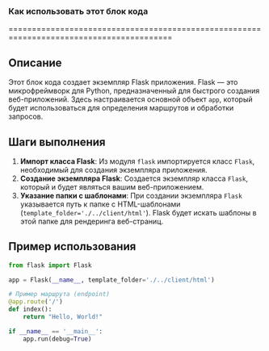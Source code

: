 ### **Как использовать этот блок кода**
=========================================================================================

Описание
-------------------------
Этот блок кода создает экземпляр Flask приложения. Flask — это микрофреймворк для Python, предназначенный для быстрого создания веб-приложений. Здесь настраивается основной объект `app`, который будет использоваться для определения маршрутов и обработки запросов.

Шаги выполнения
-------------------------
1. **Импорт класса Flask**: Из модуля `flask` импортируется класс `Flask`, необходимый для создания экземпляра приложения.
2. **Создание экземпляра Flask**: Создается экземпляр класса `Flask`, который и будет являться вашим веб-приложением.
3. **Указание папки с шаблонами**: При создании экземпляра `Flask` указывается путь к папке с HTML-шаблонами (`template_folder='./../client/html'`). Flask будет искать шаблоны в этой папке для рендеринга веб-страниц.

Пример использования
-------------------------

```python
from flask import Flask

app = Flask(__name__, template_folder='./../client/html')

# Пример маршрута (endpoint)
@app.route('/')
def index():
    return "Hello, World!"

if __name__ == '__main__':
    app.run(debug=True)